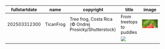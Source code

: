 |fullstartdate|name|copyright|title|image|
|--|--|--|--|--|
202503312300|TicanFrog|Tree frog, Costa Rica (© Ondrej Prosicky/Shutterstock)|From treetops to puddles|![](/en-GB/2025/04/202503312300TicanFrog.jpg)|
||||![](/en-GB/2025/04/.jpg)|
